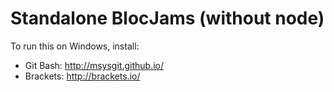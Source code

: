 # Standalone BlocJams (without node)

To run this on Windows, install:

- Git Bash: http://msysgit.github.io/
- Brackets: http://brackets.io/
